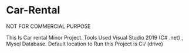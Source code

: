# Car-Rental


NOT FOR COMMERCIAL PURPOSE

This Is Car rental Minor Project. 
Tools Used Visual Studio 2019 (C# .net) , Mysql Database. 
Default location to Run this Project is C:/ (drive)

